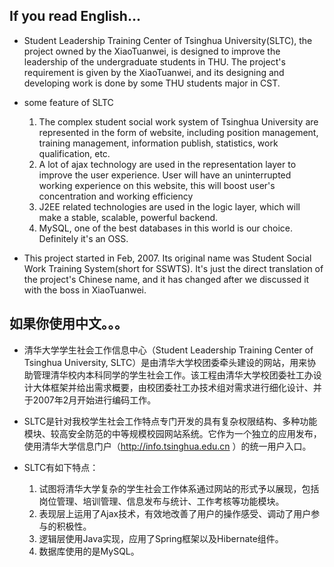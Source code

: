 ## If you read English... ##

  * Student Leadership Training Center of Tsinghua University(SLTC), the project owned by the XiaoTuanwei, is designed to improve the leadership of the undergraduate students in THU. The project's requirement is given by the XiaoTuanwei, and its designing and developing work is done by some THU students major in CST.

  * some feature of SLTC
    1. The complex student social work system of Tsinghua University are represented in the form of website, including position management, training management, information publish, statistics, work qualification, etc.
    1. A lot of ajax technology are used in the representation layer to improve the user experience. User will have an uninterrupted working experience on this website, this will boost user's concentration and working efficiency
    1. J2EE related technologies are used in the logic layer, which will make a stable, scalable, powerful backend.
    1. MySQL, one of the best databases in this world is our choice. Definitely it's an OSS.

  * This project started in Feb, 2007. Its original name was Student Social Work Training System(short for SSWTS). It's just the direct translation of the project's Chinese name, and it has changed after we discussed it with the boss in XiaoTuanwei.

## 如果你使用中文。。。 ##

  * 清华大学学生社会工作信息中心（Student Leadership Training Center of Tsinghua University, SLTC）是由清华大学校团委牵头建设的网站，用来协助管理清华校内本科同学的学生社会工作。该工程由清华大学校团委社工办设计大体框架并给出需求概要，由校团委社工办技术组对需求进行细化设计、并于2007年2月开始进行编码工作。
  * SLTC是针对我校学生社会工作特点专门开发的具有复杂权限结构、多种功能模块、较高安全防范的中等规模校园网站系统。它作为一个独立的应用发布，使用清华大学信息门户（http://info.tsinghua.edu.cn ）的统一用户入口。

  * SLTC有如下特点：
    1. 试图将清华大学复杂的学生社会工作体系通过网站的形式予以展现，包括岗位管理、培训管理、信息发布与统计、工作考核等功能模块。
    1. 表现层上运用了Ajax技术，有效地改善了用户的操作感受、调动了用户参与的积极性。
    1. 逻辑层使用Java实现，应用了Spring框架以及Hibernate组件。
    1. 数据库使用的是MySQL。